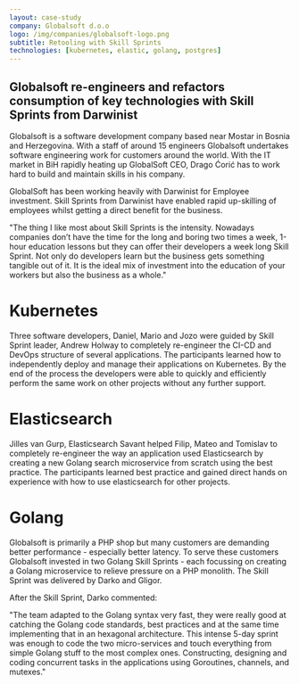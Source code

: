 ```yaml
---
layout: case-study
company: Globalsoft d.o.o
logo: /img/companies/globalsoft-logo.png
subtitle: Retooling with Skill Sprints
technologies: [kubernetes, elastic, golang, postgres]
---
```


## Globalsoft re-engineers and refactors consumption of key technologies with Skill Sprints from Darwinist

Globalsoft is a software development company based near Mostar in Bosnia and Herzegovina. With a staff of around 15 engineers Globalsoft undertakes software engineering work for customers around the world. With the IT market in BiH rapidly heating up GlobalSoft CEO, Drago Ćorić has to work hard to build and maintain skills in his company.

GlobalSoft has been working heavily with Darwinist for Employee investment. Skill Sprints from Darwinist have enabled rapid up-skilling of employees whilst getting a direct benefit for the business.

<p class="box has-background-dark">"The thing I like most about Skill Sprints is the intensity. Nowadays companies don’t have the time for the long and boring two times a week, 1-hour education lessons but they can offer their developers a week long Skill Sprint. Not only do developers learn but the business gets something tangible out of it. It is the ideal mix of investment into the education of your workers but also the business as a whole."</p>

# Kubernetes

Three software developers, Daniel, Mario and Jozo were guided by Skill Sprint leader, Andrew Holway to completely re-engineer the CI-CD and DevOps structure of several applications. The participants learned how to independently deploy and manage their applications on Kubernetes. By the end of the process the developers were able to quickly and efficiently perform the same work on other projects without any further support. 

# Elasticsearch

Jilles van Gurp, Elasticsearch Savant helped Filip, Mateo and Tomislav to completely re-engineer the way an application used Elasticsearch by creating a new Golang search microservice from scratch using the best practice. The participants learned best practice and gained direct hands on experience with how to use elasticsearch for other projects.

# Golang

Globalsoft is primarily a PHP shop but many customers are demanding better performance - especially better latency. To serve these customers Globalsoft invested in two Golang Skill Sprints - each focussing on creating a Golang microservice to relieve pressure on a PHP monolith. The Skill Sprint was delivered by Darko and Gligor.

After the Skill Sprint, Darko commented:

<p class="box has-background-dark">
"The team adapted to the Golang syntax very fast, they were really good at catching the Golang code standards, best practices and at the same time implementing that in an hexagonal architecture. This intense 5-day sprint was enough to code the two micro-services and touch everything from simple Golang stuff to the most complex ones. Constructing, designing and coding concurrent tasks in the applications using Goroutines, channels, and mutexes."
</p>
